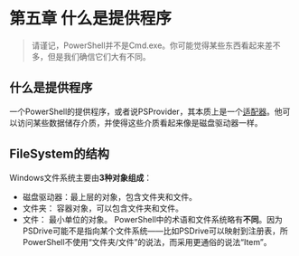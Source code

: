 # 第五章 什么是提供程序
> 请谨记，PowerShell并不是Cmd.exe。你可能觉得某些东西看起来差不多，但是我们确信它们大有不同。

## 什么是提供程序
一个PowerShell的提供程序，或者说PSProvider，其本质上是一个[适配器](https://baike.baidu.com/item/%E9%80%82%E9%85%8D%E5%99%A8)。他可以访问某些数据储存介质，并使得这些介质看起来像是磁盘驱动器一样。
## FileSystem的结构
Windows文件系统主要由**3种对象组成**：
+ 磁盘驱动器：最上层的对象，包含文件夹和文件。
+ 文件夹： 容器对象，可以包含文件夹和文件。
+ 文件： 最小单位的对象。
PowerShell中的术语和文件系统略有**不同**。因为PSDrive可能不是指向某个文件系统——比如PSDrive可以映射到注册表，所PowerShell不使用“文件夹/文件”的说法，而采用更通俗的说法“Item”。

